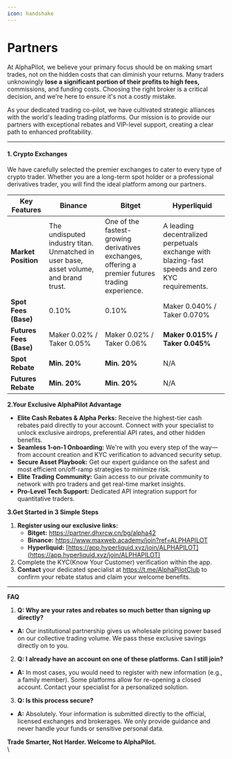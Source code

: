 ```yaml
---
icon: handshake
---
```


# Partners

At AlphaPilot, we believe your primary focus should be on making smart trades, not on the hidden costs that can diminish your returns. Many traders unknowingly **lose a significant portion of their profits to high fees,** commissions, and funding costs. Choosing the right broker is a critical decision, and we're here to ensure it's not a costly mistake.

As your dedicated trading co-pilot, we have cultivated strategic alliances with the world's leading trading platforms. Our mission is to provide our partners with exceptional rebates and VIP-level support, creating a clear path to enhanced profitability.

***

#### **1. Crypto Exchanges**

We have carefully selected the premier exchanges to cater to every type of crypto trader. Whether you are a long-term spot holder or a professional derivatives trader, you will find the ideal platform among our partners.

| Key Features            | Binance                                                                               | Bitget	                                                                                          | Hyperliquid                                                                                     |
| ----------------------- | ------------------------------------------------------------------------------------- | ------------------------------------------------------------------------------------------------ | ----------------------------------------------------------------------------------------------- |
| **Market Position**     | The undisputed industry titan. Unmatched in user base, asset volume, and brand trust. | One of the fastest-growing derivatives exchanges, offering a premier futures trading experience. | A leading decentralized perpetuals exchange with blazing-fast speeds and zero KYC requirements. |
| **Spot Fees (Base)**    | 0.10%                                                                                 | 0.10%                                                                                            | Maker 0.040% / Taker 0.070%                                                                     |
| **Futures Fees (Base)** | Maker 0.02% / Taker 0.05%                                                             | Maker 0.02% / Taker 0.06%                                                                        | **Maker 0.015% / Taker 0.045%**                                                                 |
| **Spot Rebate**         | **Min. 20%**                                                                          | **Min. 20%**                                                                                     | N/A                                                                                             |
| **Futures Rebate**      | **Min. 20%**                                                                          | **Min. 20%**                                                                                     | N/A                                                                                             |



**2.Your Exclusive AlphaPilot Advantage**

* **Elite Cash Rebates & Alpha Perks:** Receive the highest-tier cash rebates paid directly to your account. Connect with your specialist to unlock exclusive airdrops, preferential API rates, and other hidden benefits.
* **Seamless 1-on-1 Onboarding:** We're with you every step of the way—from account creation and KYC verification to advanced security setup.
* **Secure Asset Playbook:** Get our expert guidance on the safest and most efficient on/off-ramp strategies to minimize risk.
* **Elite Trading Community:** Gain access to our private community to network with pro traders and get real-time market insights.
* **Pro-Level Tech Support:** Dedicated API integration support for quantitative traders.



**3.Get Started in 3 Simple Steps**&#x20;

1. **Register using our exclusive links:**
   * **Bitget:** https://partner.dhxrcw.cn/bg/alpha42
   * **Binance:** https://www.maxweb.academy/join?ref=ALPHAPILOT
   * **Hyperliquid:** [https://app.hyperliquid.xyz/join/ALPHAPILOT](https://app.hyperliquid.xyz/join/ALPHAPILOT)
2. Complete the KYC(Know Your Customer) verification within the app.
3. **Contact** your dedicated specialist at https://t.me/AlphaPilotClub to confirm your rebate status and claim your welcome benefits.

***

**FAQ**

1. **Q: Why are your rates and rebates so much better than signing up directly?**

* **A:** Our institutional partnership gives us wholesale pricing power based on our collective trading volume. We pass these exclusive savings directly on to you.

2. **Q: I already have an account on one of these platforms. Can I still join?**

* **A:** In most cases, you would need to register with new information (e.g., a family member). Some platforms allow for re-opening a closed account. Contact your specialist for a personalized solution.

3. **Q: Is this process secure?**

* **A:** Absolutely. Your information is submitted directly to the official, licensed exchanges and brokerages. We only provide guidance and never handle your funds or sensitive personal data.



**Trade Smarter, Not Harder. Welcome to AlphaPilot.**\
\
